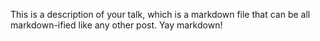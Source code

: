 

This is a description of your talk, which is a markdown file that can be all markdown-ified like any other post. Yay markdown!
